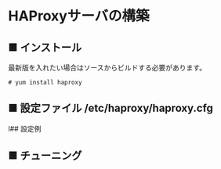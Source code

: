 # HAProxyサーバの構築
## ■ インストール
最新版を入れたい場合はソースからビルドする必要があります。
```
# yum install haproxy
```
## ■ 設定ファイル /etc/haproxy/haproxy.cfg
l## 設定例
## ■ チューニング
